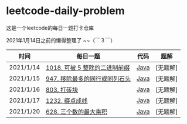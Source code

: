 # leetcode-daily-problem
这是一个leetcode的每日一题打卡仓库

2021年1月14日之前的懒得整理了  ~~（￣３￣）

| 时间      | 每日一题                                                     | 代码                                                         | 题解     |
| --------- | ------------------------------------------------------------ | ------------------------------------------------------------ | -------- |
| 2021/1/14 | [1018. 可被 5 整除的二进制前缀](https://leetcode-cn.com/problems/binary-prefix-divisible-by-5/) | [Java](https://github.com/jinrunheng/leetcode-daily-problem/blob/main/binary-prefix-divisible-by-5/Solution.java) | [无题解] |
| 2021/1/15 | [947. 移除最多的同行或同列石头](https://leetcode-cn.com/problems/most-stones-removed-with-same-row-or-column/) | [Java](https://github.com/jinrunheng/leetcode-daily-problem/blob/main/most-stones-removed-with-same-row-or-column/Solution.java) | [无题解] |
| 2021/1/16 | [803. 打砖块](https://leetcode-cn.com/problems/bricks-falling-when-hit/) | [Java](https://github.com/jinrunheng/leetcode-daily-problem/blob/main/bricks-falling-when-hit/Solution.java) | [无题解] |
| 2021/1/17 | [1232. 缀点成线](https://leetcode-cn.com/problems/check-if-it-is-a-straight-line/) | [Java](https://github.com/jinrunheng/leetcode-daily-problem/blob/main/check-if-it-is-a-straight-line/Solution.java) | [无题解] |
| 2021/1/20 | [628. 三个数的最大乘积](https://leetcode-cn.com/problems/maximum-product-of-three-numbers/) | [Java](https://github.com/jinrunheng/leetcode-daily-problem/blob/main/maximum-product-of-three-numbers/Solution.java) | [无题解] |

